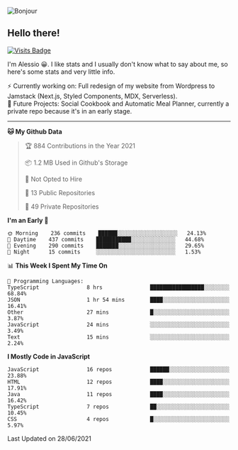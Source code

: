 ![Bonjour](https://i.redd.it/ayih4qogh2a51.png)

## Hello there!
[![Visits Badge](https://badges.pufler.dev/visits/PandaSekh/PandaSekh)](https://alessiofranceschi.me)

I'm Alessio 😀. I like stats and I usually don't know what to say about me, so here's some stats and very little info.

⚡ Currently working on: Full redesign of my website from Wordpress to Jamstack (Next.js, Styled Components, MDX, Serverless).  
🤔 Future Projects: Social Cookbook and Automatic Meal Planner, currently a private repo because it's in an early stage.

---

<!--START_SECTION:waka-->
**🐱 My Github Data** 

> 🏆 884 Contributions in the Year 2021
 > 
> 📦 1.2 MB Used in Github's Storage 
 > 
> 🚫 Not Opted to Hire
 > 
> 📜 13 Public Repositories 
 > 
> 🔑 49 Private Repositories  
 > 
**I'm an Early 🐤** 

```text
🌞 Morning    236 commits    ██████░░░░░░░░░░░░░░░░░░░   24.13% 
🌆 Daytime    437 commits    ███████████░░░░░░░░░░░░░░   44.68% 
🌃 Evening    290 commits    ███████░░░░░░░░░░░░░░░░░░   29.65% 
🌙 Night      15 commits     ░░░░░░░░░░░░░░░░░░░░░░░░░   1.53%

```


📊 **This Week I Spent My Time On** 

```text
💬 Programming Languages: 
TypeScript               8 hrs               █████████████████░░░░░░░░   68.84% 
JSON                     1 hr 54 mins        ████░░░░░░░░░░░░░░░░░░░░░   16.41% 
Other                    27 mins             █░░░░░░░░░░░░░░░░░░░░░░░░   3.87% 
JavaScript               24 mins             ░░░░░░░░░░░░░░░░░░░░░░░░░   3.49% 
Text                     15 mins             ░░░░░░░░░░░░░░░░░░░░░░░░░   2.24%

```

**I Mostly Code in JavaScript** 

```text
JavaScript               16 repos            ██████░░░░░░░░░░░░░░░░░░░   23.88% 
HTML                     12 repos            ████░░░░░░░░░░░░░░░░░░░░░   17.91% 
Java                     11 repos            ████░░░░░░░░░░░░░░░░░░░░░   16.42% 
TypeScript               7 repos             ██░░░░░░░░░░░░░░░░░░░░░░░   10.45% 
CSS                      4 repos             █░░░░░░░░░░░░░░░░░░░░░░░░   5.97%

```



 Last Updated on 28/06/2021
<!--END_SECTION:waka-->
